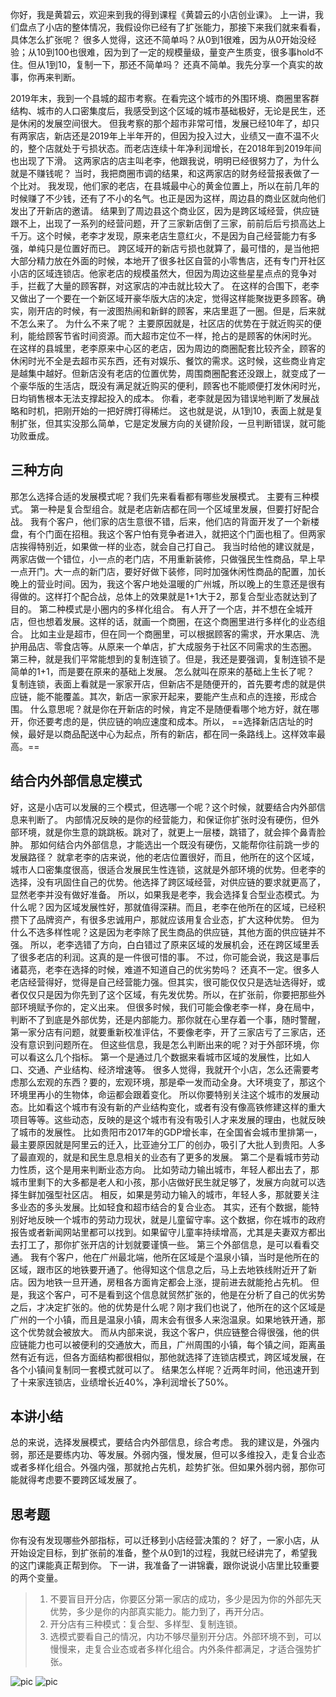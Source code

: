 你好，我是黄碧云，欢迎来到我的得到课程《黄碧云的小店创业课》。
上一讲，我们盘点了小店的整体情况，我假设你已经有了扩张能力，那接下来我们就来看看，具体怎么扩张呢？
很多人觉得，这还不简单吗？从0到1很难，因为从0开始没经验；从10到100也很难，因为到了一定的规模量级，量变产生质变，很多事hold不住。但从1到10，复制一下，那还不简单吗？
还真不简单。我先分享一个真实的故事，你再来判断。

2019年末，我到一个县城的超市考察。在看完这个城市的外围环境、商圈里客群结构、城市的人口密集度后，我感受到这个区域的城市基础极好，无论是民生，还是休闲的发展空间很大。
但我考察的那个超市非常可惜，发展已经10年了，却只有两家店，新店还是2019年上半年开的，但因为投入过大，业绩又一直不温不火的，整个店就处于亏损状态。而老店连续十年净利润增长，在2018年到2019年间也出现了下滑。
这两家店的店主叫老李，他跟我说，明明已经很努力了，为什么就是不赚钱呢？
当时，我把商圈市调的结果，和这两家店的财务经营报表做了一个比对。
我发现，他们家的老店，在县城最中心的黄金位置上，所以在前几年的时候赚了不少钱，还有了不小的名气。也正是因为这样，周边县的商业区就向他们发出了开新店的邀请。
结果到了周边县这个商业区，因为是跨区域经营，供应链跟不上，出现了一系列的经营问题，开了三家新店倒了三家，前前后后亏损高达上千万。这个时候，老李才发现，原来老店生意红火，不是因为自己经营能力有多强，单纯只是位置好而已。
跨区域开的新店亏损也就算了，最可惜的，是当他把大部分精力放在外面的时候，本地开了很多社区自营的小零售店，还有专门开社区小店的区域连锁店。他家老店的规模虽然大，但因为周边这些星星点点的竞争对手，拦截了大量的顾客群，对这家店的冲击就比较大了。
在这样的合围下，老李又做出了一个要在一个新区域开豪华版大店的决定，觉得这样能聚拢更多顾客。确实，刚开店的时候，有一波图热闹和新鲜的顾客，来店里逛了一圈。但是，后来就不怎么来了。
为什么不来了呢？
主要原因就是，社区店的优势在于就近购买的便利，能给顾客节省时间资源。而大超市定位不一样，抢占的是顾客的休闲时光。
在这样的县城里，老李原来中心区的老店，因为周边的商圈配套比较齐全，顾客的休闲时光不全是去超市买东西，还有对娱乐、餐饮的需求。这时候，这些商业肯定是越集中越好。但新店没有老店的位置优势，周围商圈配套还没跟上，就变成了一个豪华版的生活店，既没有满足就近购买的便利，顾客也不能顺便打发休闲时光，日均销售根本无法支撑起投入的成本。
你看，老李就是因为错误地判断了发展战略和时机，把刚开始的一把好牌打得稀烂。
这也就是说，从1到10，表面上就是复制扩张，但其实没那么简单，它是定发展方向的关键阶段，一旦判断错误，就可能功败垂成。
## 三种方向
那怎么选择合适的发展模式呢？我们先来看看都有哪些发展模式。
主要有三种模式。
第一种是复合型组合。就是老店新店都在同一个区域里发展，但要打好配合战。
我有个客户，他们家的店生意很不错，后来，他们店的背面开发了一个新楼盘，有个门面在招租。我这个客户怕有竞争者进入，就把这个门面也租了。但两家店挨得特别近，如果做一样的业态，就会自己打自己。 
我当时给他的建议就是，两家店做一个错位，小一点的老门店，不用重新装修，只做强民生性商品，早上早一点开门。大一点的新门店，要好好做下装修，同时加强休闲性商品的配置，加长晚上的营业时间。因为，我这个客户地处温暖的广州城，所以晚上的生意还是很有得做的。这样打个配合战，总体上的效果就是1+1大于2，那复合型业态就达到了目的。
第二种模式是小圈内的多样化组合。
有人开了一个店，并不想在全城开店，但也想着发展。这样的话，就画一个商圈，在这个商圈里进行多样化的业态组合。
比如主业是超市，但在同一个商圈里，可以根据顾客的需求，开水果店、洗护用品店、零食店等。从原来一个单店，扩大成服务于社区不同需求的生态圈。
第三种，就是我们平常能想到的复制连锁了。但是，我还是要强调，复制连锁不是简单的1+1，而是要在原来的基础上发展。
怎么就叫在原来的基础上生长了呢？
复制连锁，表面上看就是一家家开店，但新店不是随便开的，首先要考虑的就是供应链，能不能覆盖。其次，新店一家家开起来，要能产生点和点的连接，形成合围。
什么意思呢？就是你在开新店的时候，肯定不是随便看哪个地方好，就在哪开，你还要考虑的是，供应链的响应速度和成本。所以， ==选择新店店址的时候，最好是以商品配送中心为起点，所有的新店，都在同一条路线上。这样效率最高。== 
## 结合内外部信息定模式
好，这是小店可以发展的三个模式，但选哪一个呢？这个时候，就要结合内外部信息来判断了。
内部情况反映的是你的经营能力，和保证你扩张时没有硬伤，但外部环境，就是你生意的跳跳板。跳对了，就更上一层楼，跳错了，就会摔个鼻青脸肿。
那如何结合内外部信息，才能选出一个既没有硬伤，又能帮你往前跳一步的发展路径？
就拿老李的店来说，他的老店位置很好，而且，他所在的这个区域，城市人口密集度很高，很适合发展民生性连锁，这就是外部环境的优势。但老李的选择，没有巩固住自己的优势。他选择了跨区域经营，对供应链的要求就更高了，显然老李并没有做好准备。
所以，如果我是老李，我会选择复合型业态模式。为什么呢？因为区域发展性好，那就值得深耕。而且，老李在他所在的区域，已经积攒下了品牌资产，有很多忠诚用户，那就应该用复合业态，扩大这种优势。
但为什么不选多样性呢？这是因为老李除了民生商品的供应链，其他方面的供应链并不强。
所以，老李选错了方向，白白错过了原来区域的发展机会，还在跨区域里丢了很多老店的利润。这真的是一件很可惜的事。
不过，你可能会说，我这是事后诸葛亮，老李在选择的时候，难道不知道自己的优劣势吗？
还真不一定。很多人老店经营得好，觉得是自己经营能力强。但其实，很可能仅仅只是选址选得好，或者仅仅只是因为你先到了这个区域，有先发优势。所以，在扩张前，你要把那些外部环境赋予你的，定义出来。
但很多时候，我们可能会像老李一样，身在局中，判断不了到底是外部优势，还是内部能力。那你就在心里存着一个事，随时警醒，第一家分店有问题，就要重新校准评估，不要像老李，开了三家店亏了三家店，还没有意识到问题所在。
但这些信息，我是怎么判断出来的呢？对于外部环境，你可以看这么几个指标。
第一个是通过几个数据来看城市区域的发展性，比如人口、交通、产业结构、经济增速等。
很多人觉得，我就开个小店，怎么还需要考虑那么宏观的东西？要的，宏观环境，那是牵一发而动全身。大环境变了，那这个环境里再小的生物体，命运都会跟着变化。
所以你要特别关注这个城市的发展动态。比如看这个城市有没有新的产业结构变化，或者有没有像高铁修建这样的重大项目等等。这些动态，反映的是这个城市有没有吸引人才来发展的理由，也就反映了城市的发展性。
比如贵阳市2017年的GDP增长率，在全国省会城市里排第一，最主要原因就是阿里云的迁入，比亚迪分工厂的创办，吸引了大批人到贵阳。人多了最直观的，就是和民生息息相关的业态有了更多的发展。
第二个是看城市劳动力性质，这个是用来判断业态方向。
比如劳动力输出城市，年轻人都出去了，那城市里剩下的大多都是老人和小孩，那小店做好民生就足够了，发展方向就可以选择生鲜加强型社区店。
相反，如果是劳动力输入的城市，年轻人多，那就要关注多业态的多头发展。比如轻食和超市结合的复合业态。
其实，还有个数据，能特别好地反映一个城市的劳动力现状，就是儿童留守率。这个数据，你在城市的政府报告或者新闻网站里都可以找到。如果留守儿童率持续增高，尤其是夫妻双方都出去打工了，那你扩张开店的计划就要谨慎一些。
第三个外部信息，是可以看看交通。
我有个客户，他在广州最北端，他所在区域是个温泉小镇，当时是他所在的区域，跟市区的地铁要开通了。他得知这个信息之后，马上去地铁线附近开了新店。因为地铁一旦开通，房租各方面肯定都会上涨，提前进去就能抢占先机。
但是，我这个客户，可不是看到这个信息就贸然扩张的，他是在分析了自己的优劣势之后，才决定扩张的。他的优势是什么呢？刚才我们也说了，他所在的这个区域是广州的一个小镇，而且是温泉小镇，周末会有很多人来泡温泉。如果地铁开通，那这个优势就会被放大。
而从内部来说，我这个客户，供应链整合得很强，他的供应链能力也可以被便利的交通放大，而且，广州周围的小镇，每个镇之间，距离虽然有近有远，但各方面结构都很相似，那他就选择了连锁店模式，跨区域发展，在各个小镇间复制同一套模式就可以了。
结果怎么样呢？近两年时间，他迅速开到了十来家连锁店，业绩增长近40%，净利润增长了50%。
## 本讲小结
总的来说，选择发展模式，要结合内外部信息，综合考虑。
我的建议是，外强内弱，那还是要练内功、等发展。外弱内强，慢发展，但可以多维投入，走复合业态或者多样化组合。外强内强，那就抢占先机，趁势扩张。但如果外弱内弱，那你可能就得考虑要不要跨区域发展了。
## 思考题
你有没有发现哪些外部指标，可以迁移到小店经营决策的？
好了，一家小店，从开始设定目标，到扩张前的准备，整个从0到1的过程，我就已经讲完了，希望我的这门课能真正帮到你。
下一讲，我准备了一讲锦囊，跟你说说小店里比较重要的两个变量。
> 1. 不要盲目开分店，你要区分第一家店的成功，多少是因为你的外部先天优势，多少是你的内部真实能力。能力到了，再开分店。
> 2. 开分店有三种模式：复合型、多样型、复制连锁。
> 3. 选模式要看自己的情况，内功不够尽量别开分店。外部环境不到，可以慢慢来，走复合业态或者多样化组合。内外条件都满足，才适合强势扩张。

![pic](https://piccdn3.umiwi.com/img/202006/26/202006261610033201337984.jpg)
![pic](https://piccdn3.umiwi.com/img/202006/16/202006161906418890555370.jpg)
